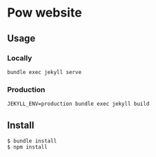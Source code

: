 # Pow website

## Usage

### Locally

`bundle exec jekyll serve`

### Production

`JEKYLL_ENV=production bundle exec jekyll build`

## Install

```shell
$ bundle install
$ npm install
```
